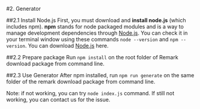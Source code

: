 #2. Generator

##2.1 Install Node.js
First, you must download and **install node.js** (which includes npm). **npm** stands for node packaged modules and is a way to manage development dependencies through [Node.js](http://nodejs.org/download/). You can check it in your terminal window using these commands ```node --version``` and ```npm --version```. You can download [Node.js](http://nodejs.org/download/) here.

##2.2 Prepare package
Run ```npm install``` on the root folder of Remark download package from command line.

##2.3 Use Generator
After npm installed, run ```npm run generate``` on the same folder of the remark download package from command line.

Note: if not working, you can try ```node index.js``` command. If still not working, you can contact us for the issue.
